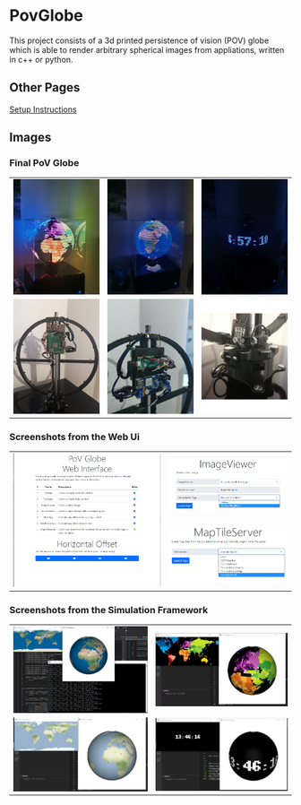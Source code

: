 # PovGlobe
This project consists of a 3d printed persistence of vision (POV) globe which is able to render arbitrary 
spherical images from appliations, written in c++ or python.


## Other Pages
[Setup Instructions](doc/setup.md)

## Images

### Final PoV Globe
<table>
  <tr>
    <td> <img src="doc/img/IMG_20210504_184329.jpg" width = 100%></td>
    <td> <img src="doc/img/IMG_20210504_182415.jpg" width = 100%></td>
    <td> <img src="doc/img/IMG_20210504_175714.jpg" width = 100%></td>
   </tr> 
  <tr>
    <td> <img src="doc/img/IMG_20210504_175133.jpg" width = 100%></td>
    <td> <img src="doc/img/IMG_20210504_174514.jpg" width = 100%></td>
    <td> <img src="doc/img/IMG_20210504_174701.jpg" width = 100%></td>
   </tr> 
</table>



### Screenshots from the Web Ui
<table>
  <tr>
    <td rowspan=2> <img src="doc/img/webui.png" width = 100%></td>
    <td> <img src="doc/img/webui_img_viewer.png" width = 100%></td>
   </tr> 
    <tr>
        <td> <img src="doc/img/webui_tile_server.png" width = 100%></td>
    </tr>
</table>

### Screenshots from the Simulation Framework
<table>
  <tr>
    <td> <img src="doc/img/screenshot_sim.png" width = 100%></td>
    <td> <img src="doc/img/screenshot_sim_2.png" width = 100%></td>
   </tr> 
  <tr>
    <td> <img src="doc/img/screenshot_sim_3.png" width = 100%></td>
    <td> <img src="doc/img/screenshot_sim_4.png" width = 100%></td>
   </tr> 
</table>
